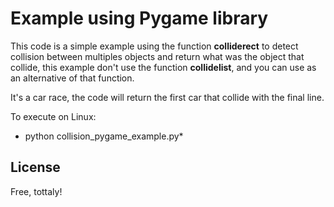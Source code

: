 # Example using Pygame library

This code is a simple example using the function **colliderect** to detect collision between multiples objects and return what was the object that collide, this example don't use the function **collidelist**, and you can use as an alternative of that function.

It's a car race, the code will return the first car that collide with the final line.

To execute on Linux:

* python collision_pygame_example.py*

## License

Free, tottaly!
